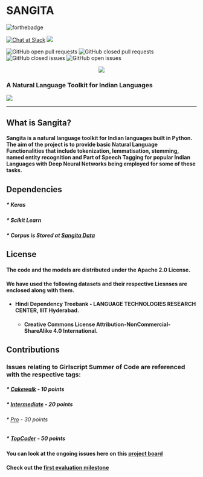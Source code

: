 # SANGITA
![forthebadge](https://forthebadge.com/images/badges/made-with-python.svg)

[![Chat at Slack](https://img.shields.io/badge/chat-on%20slack-black.svg?style=for-the-badge)](https://join.slack.com/t/sangitanlp/shared_invite/enQtMzc2NzMzODQ2ODU1LTRkOTUwODViMDBlNjIzZGNhZWIzNzc5MjM0Y2Y3YjYzMWY1NThjYmVkY2Y4M2RhODU5NzQ0MzZmODE4NmQ4ZmU)
![](https://img.shields.io/github/repo-size/djokester/sangita.svg?style=for-the-badge)


![GitHub open pull requests](https://img.shields.io/github/issues-pr/djokester/sangita.svg) 
![GitHub closed pull requests](https://img.shields.io/github/issues-pr-closed/djokester/sangita.svg)
![GitHub closed issues](https://img.shields.io/github/issues-closed/djokester/sangita.svg)
![GitHub open issues](https://img.shields.io/github/issues/djokester/sangita.svg)

<div align = "center"><img src = "https://raw.githubusercontent.com/djokester/sangita/master/sangita/static/sangita.png" /></div>

### A Natural Language Toolkit for Indian Languages
![](https://img.shields.io/badge/language-Hindi-red.svg?style=for-the-badge)

----------------

## What is Sangita?
#### Sangita is a natural language toolkit for Indian languages built in Python. The aim of the project is to provide basic Natural Language Functionalities that include tokenization, lemmatisation, stemming, named entity recognition and Part of Speech Tagging for popular Indian Languages with Deep Neural Networks being employed for some of these tasks.

## Dependencies 
##### * Keras
##### * Scikit Learn
##### * Corpus is Stored at [Sangita Data](https://github.com/SangitaNLP/sangita_data)

## License 
#### The code and the models are distributed under the Apache 2.0 License. 
#### We have used the following datasets and their respective Liesnses are enclosed along with them. 
* #### Hindi Dependency Treebank - LANGUAGE TECHNOLOGIES RESEARCH CENTER, IIIT Hyderabad.
   * #### Creative Commons License Attribution-NonCommercial-ShareAlike 4.0 International.

## Contributions
### Issues relating to Girlscript Summer of Code are referenced with the respective tags: 
##### * [Cakewalk](https://github.com/SangitaNLP/sangita/labels/Cakewalk) - 10 points
##### * [Intermediate](https://github.com/SangitaNLP/sangita/labels/Intermediate) - 20 points
###### * [Pro](https://github.com/SangitaNLP/sangita/labels/Pro) - 30 points
##### * [TopCoder](https://github.com/SangitaNLP/sangita/labels/TopCoder) - 50 points

#### You can look at the ongoing issues here on this [project board](https://github.com/SangitaNLP/sangita/projects/1)
#### Check out the [first evaluation milestone](https://github.com/SangitaNLP/sangita/milestone/1)


